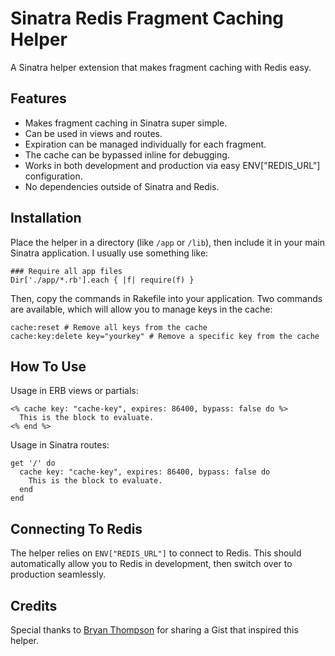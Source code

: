 Sinatra Redis Fragment Caching Helper
=====================================================

A Sinatra helper extension that makes fragment caching with Redis easy.

Features
--------

* Makes fragment caching in Sinatra super simple.
* Can be used in views and routes.
* Expiration can be managed individually for each fragment.
* The cache can be bypassed inline for debugging.
* Works in both development and production via easy ENV["REDIS_URL"] configuration.
* No dependencies outside of Sinatra and Redis.

Installation
------------

Place the helper in a directory (like <code>/app</code> or <code>/lib</code>), then include it in your main Sinatra application. I usually use something like:

    ### Require all app files
    Dir['./app/*.rb'].each { |f| require(f) }

Then, copy the commands in Rakefile into your application. Two commands are available, which will allow you to manage keys in the cache:

    cache:reset # Remove all keys from the cache
    cache:key:delete key="yourkey" # Remove a specific key from the cache

How To Use
----------

Usage in ERB views or partials:

    <% cache key: "cache-key", expires: 86400, bypass: false do %>
      This is the block to evaluate.
    <% end %>

Usage in Sinatra routes:

    get '/' do
      cache key: "cache-key", expires: 86400, bypass: false do
        This is the block to evaluate.
      end
    end

Connecting To Redis
-------------------

The helper relies on <code>ENV["REDIS_URL"]</code> to connect to Redis. This should automatically allow you to Redis in development, then switch over to production seamlessly.

Credits
-------

Special thanks to [Bryan Thompson](https://gist.github.com/bryanthompson/277560) for sharing a Gist that inspired this helper.

